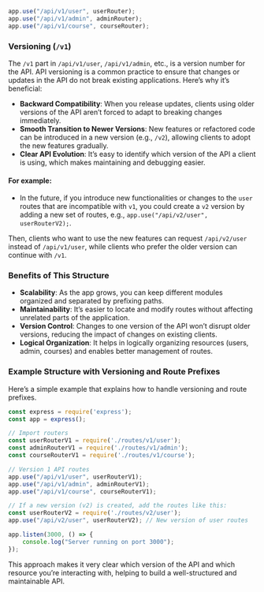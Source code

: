 ```javascript
app.use("/api/v1/user", userRouter);
app.use("/api/v1/admin", adminRouter);
app.use("/api/v1/course", courseRouter);

```

### **Versioning (`/v1`)**

The `/v1` part in `/api/v1/user`, `/api/v1/admin`, etc., is a version number for the API. API versioning is a common practice to ensure that changes or updates in the API do not break existing applications. Here’s why it’s beneficial:

   - **Backward Compatibility**: When you release updates, clients using older versions of the API aren’t forced to adapt to breaking changes immediately.
   - **Smooth Transition to Newer Versions**: New features or refactored code can be introduced in a new version (e.g., `/v2`), allowing clients to adopt the new features gradually.
   - **Clear API Evolution**: It’s easy to identify which version of the API a client is using, which makes maintaining and debugging easier.

#### For example:
   - In the future, if you introduce new functionalities or changes to the `user` routes that are incompatible with `v1`, you could create a `v2` version by adding a new set of routes, e.g., `app.use("/api/v2/user", userRouterV2);`.

Then, clients who want to use the new features can request `/api/v2/user` instead of `/api/v1/user`, while clients who prefer the older version can continue with `/v1`.

### **Benefits of This Structure**

- **Scalability**: As the app grows, you can keep different modules organized and separated by prefixing paths.
- **Maintainability**: It’s easier to locate and modify routes without affecting unrelated parts of the application.
- **Version Control**: Changes to one version of the API won’t disrupt older versions, reducing the impact of changes on existing clients.
- **Logical Organization**: It helps in logically organizing resources (users, admin, courses) and enables better management of routes.

### Example Structure with Versioning and Route Prefixes
Here’s a simple example that explains how to handle versioning and route prefixes.

```javascript
const express = require('express');
const app = express();

// Import routers
const userRouterV1 = require('./routes/v1/user');
const adminRouterV1 = require('./routes/v1/admin');
const courseRouterV1 = require('./routes/v1/course');

// Version 1 API routes
app.use("/api/v1/user", userRouterV1);
app.use("/api/v1/admin", adminRouterV1);
app.use("/api/v1/course", courseRouterV1);

// If a new version (v2) is created, add the routes like this:
const userRouterV2 = require('./routes/v2/user');
app.use("/api/v2/user", userRouterV2); // New version of user routes

app.listen(3000, () => {
    console.log("Server running on port 3000");
});
```

This approach makes it very clear which version of the API and which resource you’re interacting with, helping to build a well-structured and maintainable API.